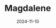 ---
title: "Magdalene"
date: 2024-11-10
draft: false
layout: "photo-series"
cover_image: "https://photos.jmkettle.com/portraits/magdalene/01.webp"
series_images:
  - "https://photos.jmkettle.com/portraits/magdalene/01.webp"
  - "https://photos.jmkettle.com/portraits/magdalene/02.webp"
  - "https://photos.jmkettle.com/portraits/magdalene/03.webp"
  - "https://photos.jmkettle.com/portraits/magdalene/04.webp"
  - "https://photos.jmkettle.com/portraits/magdalene/05.webp"
---